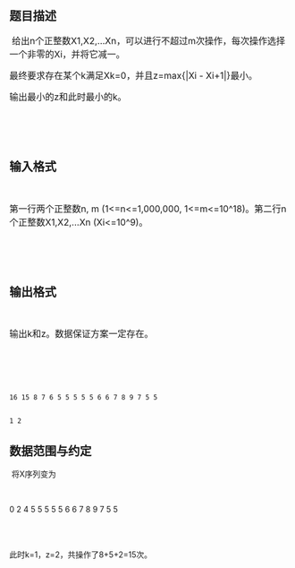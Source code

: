## 题目描述

<p><span style="font-size: medium"> 给出n个正整数X1,X2,...Xn，可以进行不超过m次操作，每次操作选择一个非零的Xi，并将它减一。</span></p>
<div>
 <span style="font-size: medium">最终要求存在某个k满足Xk=0，并且z=max{|Xi - Xi+1|}最小。</span>
</div>
<div>
 <span style="font-size: medium">输出最小的z和此时最小的k。</span>
</div>
<div>
 <span style="font-size: medium"><br> </span>
</div>
<div>
 <font size="3"><br> </font>
</div>
<div></div>

## 输入格式

<p> </p>
<div>
 <div>
  <span style="font-size: medium">第一行两个正整数n, m (1<=n<=1,000,000, 1<=m<=10^18)。第二行n个正整数X1,X2,...Xn (Xi<=10^9)。</span>
 </div>
 <div>
  <span style="font-size: medium"><br> </span>
 </div>
 <div>
  <font size="3"><br> </font>
 </div>
 <div></div>
</div>

## 输出格式

<p> </p>
<div>
 <div>
  <span style="font-size: medium">输出k和z。数据保证方案一定存在。</span>
 </div>
 <div>
  <span style="font-size: medium"><br> </span>
 </div>
 <div>
  <font size="3"><br> </font>
 </div>
 <div></div>
</div>

```input1
16 15 8 7 6 5 5 5 5 5 6 6 7 8 9 7 5 5
```
```output1
1 2
```
## 数据范围与约定

<p> 将X序列变为</p><br>
<div>
 0 2 4 5 5 5 5 5 6 6 7 8 9 7 5 5
</div><br>
<div></div><br>
<div>
 此时k=1，z=2，共操作了8+5+2=15次。
</div><br>
<div></div>

